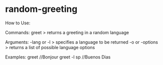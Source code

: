 # random-greeting

How to Use:

Commands:
  greet > returns a greeting in a random language

Arguments:
  -lang or -l > specifies a language to be returned
  -o or -options > returns a list of possible language options

Examples:
  greet //Bonjour
  greet -l sp //Buenos Dias